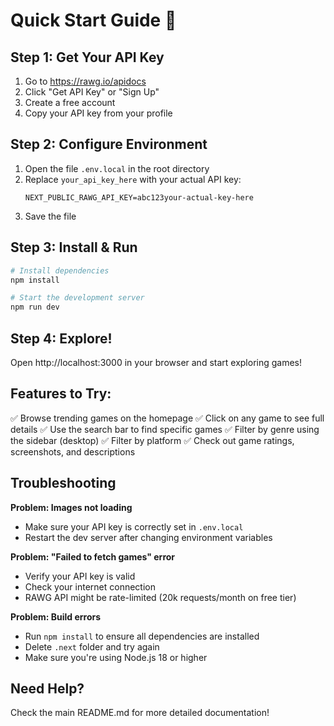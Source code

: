 # Quick Start Guide 🚀

## Step 1: Get Your API Key

1. Go to https://rawg.io/apidocs
2. Click "Get API Key" or "Sign Up"
3. Create a free account
4. Copy your API key from your profile

## Step 2: Configure Environment

1. Open the file `.env.local` in the root directory
2. Replace `your_api_key_here` with your actual API key:
   ```
   NEXT_PUBLIC_RAWG_API_KEY=abc123your-actual-key-here
   ```
3. Save the file

## Step 3: Install & Run

```bash
# Install dependencies
npm install

# Start the development server
npm run dev
```

## Step 4: Explore!

Open http://localhost:3000 in your browser and start exploring games!

## Features to Try:

✅ Browse trending games on the homepage
✅ Click on any game to see full details
✅ Use the search bar to find specific games
✅ Filter by genre using the sidebar (desktop)
✅ Filter by platform
✅ Check out game ratings, screenshots, and descriptions

## Troubleshooting

**Problem: Images not loading**

- Make sure your API key is correctly set in `.env.local`
- Restart the dev server after changing environment variables

**Problem: "Failed to fetch games" error**

- Verify your API key is valid
- Check your internet connection
- RAWG API might be rate-limited (20k requests/month on free tier)

**Problem: Build errors**

- Run `npm install` to ensure all dependencies are installed
- Delete `.next` folder and try again
- Make sure you're using Node.js 18 or higher

## Need Help?

Check the main README.md for more detailed documentation!
